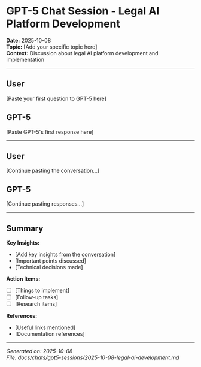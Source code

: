# GPT-5 Chat Session - Legal AI Platform Development

**Date:** 2025-10-08  
**Topic:** [Add your specific topic here]  
**Context:** Discussion about legal AI platform development and implementation

---

## User

[Paste your first question to GPT-5 here]

## GPT-5

[Paste GPT-5's first response here]

---

## User

[Continue pasting the conversation...]

## GPT-5

[Continue pasting responses...]

---

## Summary

**Key Insights:**

- [Add key insights from the conversation]
- [Important points discussed]
- [Technical decisions made]

**Action Items:**

- [ ] [Things to implement]
- [ ] [Follow-up tasks]
- [ ] [Research items]

**References:**

- [Useful links mentioned]
- [Documentation references]

---

*Generated on: 2025-10-08*  
*File: docs/chats/gpt5-sessions/2025-10-08-legal-ai-development.md*